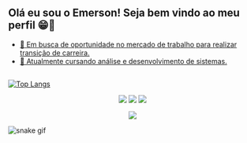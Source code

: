## Olá eu sou o Emerson! Seja bem vindo ao meu perfil 😁👋
<div align="center">
  <a href="https://github.com/emersondearaujo">
</div>

- 🔭 Em busca de oportunidade no mercado de trabalho para realizar transição de carreira.
- 🌱 Atualmente cursando análise e desenvolvimento de sistemas.
##
[![Top Langs](https://github-readme-stats.vercel.app/api/top-langs/?username=emersondearaujo&hide_progress=true)](https://github.com/emersondearaujo/github-readme-stats)


<div align="center">
  <a href="https://instagram.com/emerson.emin" target="_blank"><img src="https://img.shields.io/badge/-Instagram-%23E4405F?style=for-the-badge&logo=instagram&logoColor=white" target="_blank"></a>
 <a href="https://discord.gg/fkv3SJkVn8" target="_blank"><img src="https://img.shields.io/badge/Discord-7289DA?style=for-the-badge&logo=discord&logoColor=white" target="_blank"></a>
  <a href="https://www.linkedin.com/in/emerson-d-5796a094/" target="_blank"><img src="https://img.shields.io/badge/-LinkedIn-%230077B5?style=for-the-badge&logo=linkedin&logoColor=white" target="_blank"></a>   
</div>
  
<p align="center">   <img alingn="center" src="https://profile-counter.glitch.me/emersondearaujo/count.svg" /></p>

![snake gif](https://github.com/emersondearaujo/emersondearaujo/blob/output/github-contribution-grid-snake.svg)
